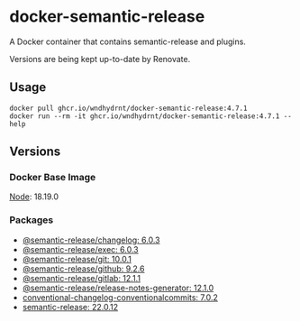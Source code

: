 # docker-semantic-release

A Docker container that contains semantic-release and plugins.

Versions are being kept up-to-date by Renovate.

## Usage

```shell
docker pull ghcr.io/wndhydrnt/docker-semantic-release:4.7.1
docker run --rm -it ghcr.io/wndhydrnt/docker-semantic-release:4.7.1 --help
```

## Versions

### Docker Base Image

[Node](https://hub.docker.com/_/node): 18.19.0

### Packages

- [@semantic-release/changelog: 6.0.3](https://www.npmjs.com/package/@semantic-release/changelog/v/6.0.3)
- [@semantic-release/exec: 6.0.3](https://www.npmjs.com/package/@semantic-release/exec/v/6.0.3)
- [@semantic-release/git: 10.0.1](https://www.npmjs.com/package/@semantic-release/git/v/10.0.1)
- [@semantic-release/github: 9.2.6](https://www.npmjs.com/package/@semantic-release/github/v/9.2.6)
- [@semantic-release/gitlab: 12.1.1](https://www.npmjs.com/package/@semantic-release/gitlab/v/12.1.1)
- [@semantic-release/release-notes-generator: 12.1.0](https://www.npmjs.com/package/@semantic-release/release-notes-generator/v/12.1.0)
- [conventional-changelog-conventionalcommits: 7.0.2](https://www.npmjs.com/package/conventional-changelog-conventionalcommits/v/7.0.2)
- [semantic-release: 22.0.12](https://www.npmjs.com/package/semantic-release/v/22.0.12)
